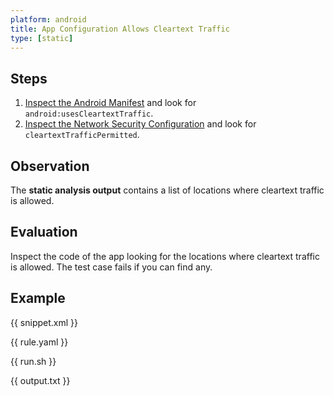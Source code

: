 ```yaml
---
platform: android
title: App Configuration Allows Cleartext Traffic
type: [static]
---
```


## Steps

1. [Inspect the Android Manifest](MASTG-TECH-xxxx) and look for `android:usesCleartextTraffic`.
2. [Inspect the Network Security Configuration](MASTG-TECH-xxxx) and look for `cleartextTrafficPermitted`.

## Observation

The **static analysis output** contains a list of locations where cleartext traffic is allowed.

## Evaluation

Inspect the code of the app looking for the locations where cleartext traffic is allowed. The test case fails if you can find any.

## Example

{{ snippet.xml }}

{{ rule.yaml }}

{{ run.sh }}

{{ output.txt }}
